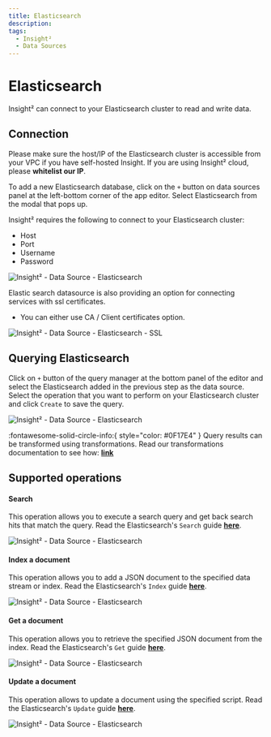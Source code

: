 ```yaml
---
title: Elasticsearch
description: 
tags:
  - Insight²
  - Data Sources
---
```


# Elasticsearch
Insight² can connect to your Elasticsearch cluster to read and write data.

## Connection
Please make sure the host/IP of the Elasticsearch cluster is accessible from your VPC if you have self-hosted Insight. If you are using Insight² cloud, please **whitelist our IP**.

To add a new Elasticsearch database, click on the `+` button on data sources panel at the left-bottom corner of the app editor. Select Elasticsearch from the modal that pops up.

Insight² requires the following to connect to your Elasticsearch cluster:
- Host
- Port
- Username
- Password


![Insight² - Data Source - Elasticsearch](/_images/insight2/datasource-reference/elasticsearch/connect.png)



Elastic search datasource is also providing an option for connecting services with ssl certificates.<br>
 - You can either use CA / Client certificates option.

![Insight² - Data Source - Elasticsearch - SSL](/_images/insight2/elasticsearch_ssl.png)


## Querying Elasticsearch

Click on `+` button of the query manager at the bottom panel of the editor and select the Elasticsearch added in the previous step as the data source.
Select the operation that you want to perform on your Elasticsearch cluster and click `Create` to save the query.



![Insight² - Data Source - Elasticsearch](/_images/insight2/datasource-reference/elasticsearch/query.png)



:fontawesome-solid-circle-info:{ style="color: #0F17E4" }
Query results can be transformed using transformations. Read our transformations documentation to see how: **[link](/insight2/tutorial/transformations/)**


## Supported operations

#### Search

This operation allows you to execute a search query and get back search hits that match the query. Read the Elasticsearch's `Search` guide **[here](https://www.elastic.co/guide/en/elasticsearch/reference/current/search-search.html)**.



![Insight² - Data Source - Elasticsearch](/_images/insight2/datasource-reference/elasticsearch/elastic-search.png)


#### Index a document

This operation allows you to add a JSON document to the specified data stream or index. Read the Elasticsearch's `Index` guide **[here](https://www.elastic.co/guide/en/elasticsearch/reference/current/docs-index_.html)**.



![Insight² - Data Source - Elasticsearch](/_images/insight2/datasource-reference/elasticsearch/index.png)


#### Get a document

This operation allows you to retrieve the specified JSON document from the index. Read the Elasticsearch's `Get` guide **[here](https://www.elastic.co/guide/en/elasticsearch/reference/current/docs-get.html)**.



![Insight² - Data Source - Elasticsearch](/_images/insight2/datasource-reference/elasticsearch/get.png)


#### Update a document

This operation allows to update a document using the specified script. Read the Elasticsearch's `Update` guide **[here](https://www.elastic.co/guide/en/elasticsearch/reference/current/docs-update.html)**.



![Insight² - Data Source - Elasticsearch](/_images/insight2/datasource-reference/elasticsearch/update.png)



